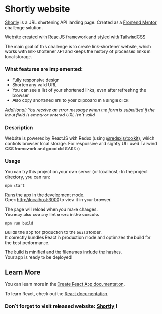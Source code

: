 # Shortly website

[Shortly](https://shortly.zeroff.tech) is a URL shortening API landing page. Created as a [Frontend Mentor](https://www.frontendmentor.io/challenges/url-shortening-api-landing-page-2ce3ob-G) challenge solution.

Website created with [ReactJS](https://reactjs.org/) framework and styled with [TailwindCSS](https://tailwindcss.com/)

The main goal of this challenge is to create link-shortener website, which works with link-shortener API and keeps the history of processed links in local storage.

### What features are implemented:

- Fully responsive design
- Shorten any valid URL
- You can see a list of your shortened links, even after refreshing the browser
- Also copy shortened link to your clipboard in a single click

*Additional: You receive an error message when the form is submitted if the input field is empty or entered URL isn`t valid*

### Description

Website is powered by ReactJS with Redux (using [@reduxjs/toolkit](https://redux-toolkit.js.org/)), which controls browser local storage. For responsive and sightly UI i used Tailwind CSS framework and good old SASS :)

### Usage

You can try this project on your own server (or localhost):
In the project directory, you can run:

`npm start`

Runs the app in the development mode.\
Open [http://localhost:3000](http://localhost:3000) to view it in your browser.

The page will reload when you make changes.\
You may also see any lint errors in the console.

`npm run build`

Builds the app for production to the `build` folder.\
It correctly bundles React in production mode and optimizes the build for the best performance.

The build is minified and the filenames include the hashes.\
Your app is ready to be deployed!

## Learn More

You can learn more in the [Create React App documentation](https://facebook.github.io/create-react-app/docs/getting-started).

To learn React, check out the [React documentation](https://reactjs.org/).


### Don`t forget to visit released website: [Shortly](https://shortly.zeroff.tech) !
